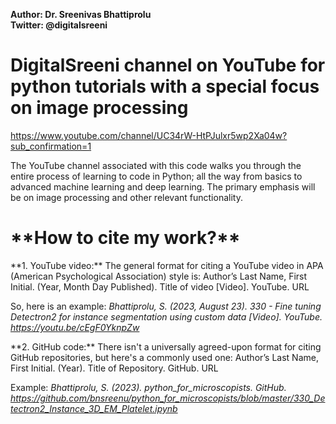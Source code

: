 <b> Author: Dr. Sreenivas Bhattiprolu </b><br>
  <b>Twitter: @digitalsreeni </b>

# DigitalSreeni channel on YouTube for python tutorials with a special focus on image processing
https://www.youtube.com/channel/UC34rW-HtPJulxr5wp2Xa04w?sub_confirmation=1

The YouTube channel associated with this code walks you through the entire process of learning to code in Python; all the way from basics to advanced machine learning and deep learning. The primary emphasis will be on image processing and other relevant functionality. 

<h1>**How to cite my work?**</h1>
<p>
**1. YouTube video:**
The general format for citing a YouTube video in APA (American Psychological Association) style is:
Author’s Last Name, First Initial. (Year, Month Day Published). Title of video [Video]. YouTube. URL

So, here is an example:
_Bhattiprolu, S. (2023, August 23). 330 - Fine tuning Detectron2 for instance segmentation using custom data [Video]. YouTube. https://youtu.be/cEgF0YknpZw_
</p>
<p>
**2. GitHub code:**
There isn't a universally agreed-upon format for citing GitHub repositories, but here's a commonly used one:
Author’s Last Name, First Initial. (Year). Title of Repository. GitHub. URL

Example:
_Bhattiprolu, S. (2023). python_for_microscopists. GitHub. https://github.com/bnsreenu/python_for_microscopists/blob/master/330_Detectron2_Instance_3D_EM_Platelet.ipynb_
</p>
